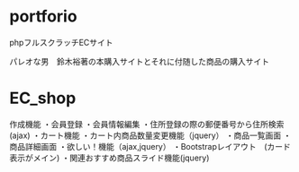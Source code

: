 # portforio

phpフルスクラッチECサイト

パレオな男　鈴木裕著の本購入サイトとそれに付随した商品の購入サイト
# EC_shop



作成機能
・会員登録
・会員情報編集
・住所登録の際の郵便番号から住所検索(ajax)
・カート機能
・カート内商品数量変更機能（jquery）
・商品一覧画面
・商品詳細画面
・欲しい！機能（ajax,jquery）
・Bootstrapレイアウト　(カード表示がメイン)
・関連おすすめ商品スライド機能(jquery)
